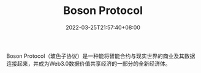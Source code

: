 ﻿---
weight: 
title: "Boson Protocol"
description: "Boson Protocol（玻色子协议）是一种能将智能合约与现实世界的商业及其数据连接起来，并成为Web3.0数据价值共享经济的一部分的全新经济体。"
date: 2022-03-25T21:57:40+08:00
lastmod: 2022-03-25T16:45:40+08:00
draft: false
authors: ["Metabd"]
featuredImage: "180.jpg"
link: "https://www.bosonprotocol.io/"
tags: ["Boson Protocol","去中心化"]
categories: ["navigation"]
navigation: ["去中心化"]
lightgallery: true
toc: true
pinned: false
recommend: false
recommend1: false
---
Boson Protocol（玻色子协议）是一种能将智能合约与现实世界的商业及其数据连接起来，并成为Web3.0数据价值共享经济的一部分的全新经济体。
